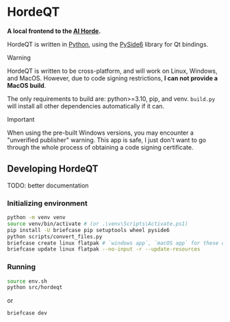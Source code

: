 # HordeQT

**A local frontend to the [AI Horde](https://aihorde.net).**

HordeQT is written in [Python](https://python.org), using the [PySide6](https://pypi.org/project/PySide6/) library for Qt bindings.

> [!WARNING]
> HordeQT is written to be cross-platform, and will work on Linux, Windows, and MacOS. However, due to code signing restrictions, **I can not provide a MacOS build**.

The only requirements to build are: python>=3.10, pip, and venv. `build.py` will install all other dependencies automatically if it can.

> [!IMPORTANT]
> When using the pre-built Windows versions, you may encounter a "unverified publisher" warning. This app is safe, I just don't want to go through the whole process of obtaining a code signing certificate.

## Developing HordeQT

TODO: better documentation

### Initializing environment

```sh
python -m venv venv
source venv/bin/activate # (or .\venv\Scripts\Activate.ps1)
pip install -U briefcase pip setuptools wheel pyside6
python scripts/convert_files.py
briefcase create linux flatpak # `windows app`, `macOS app` for these on other platforms.
briefcase update linux flatpak --no-input -r --update-resources
```

### Running

```sh
source env.sh
python src/hordeqt
```

or

```sh
briefcase dev
```
